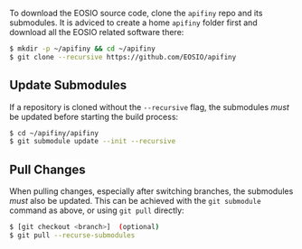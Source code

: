 
To download the EOSIO source code, clone the `apifiny` repo and its submodules. It is adviced to create a home `apifiny` folder first and download all the EOSIO related software there:

```sh
$ mkdir -p ~/apifiny && cd ~/apifiny
$ git clone --recursive https://github.com/EOSIO/apifiny
```

## Update Submodules

If a repository is cloned without the `--recursive` flag, the submodules *must* be updated before starting the build process:

```sh
$ cd ~/apifiny/apifiny
$ git submodule update --init --recursive
```

## Pull Changes

When pulling changes, especially after switching branches, the submodules *must* also be updated. This can be achieved with the `git submodule` command as above, or using `git pull` directly:

```sh
$ [git checkout <branch>]  (optional)
$ git pull --recurse-submodules
```
